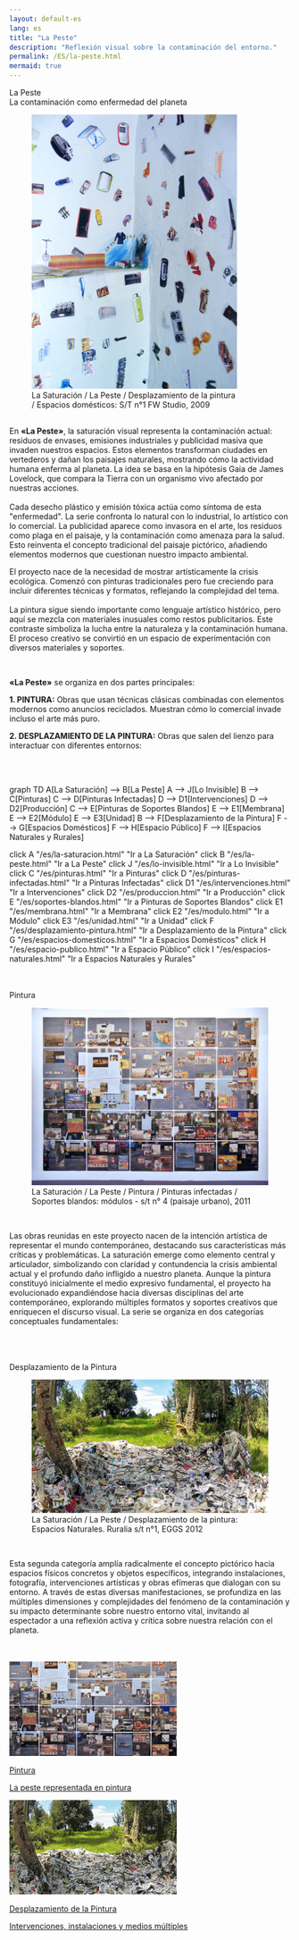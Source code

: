 ```yaml
---
layout: default-es
lang: es
title: "La Peste"
description: "Reflexión visual sobre la contaminación del entorno."
permalink: /ES/la-peste.html
mermaid: true
---
```

<div class="titulo">La Peste</div>

<div class="subtitulo">La contaminación como enfermedad del planeta</div>

<figure class="imagen-con-caption" style="width: 73%;">
  <img src="/assets/img/la-peste-ruido-fweason-024.jpg" alt="Obra artística sobre contaminación ambiental">
  <figcaption>La Saturación / La Peste / Desplazamiento de la pintura / Espacios domésticos: S/T n°1 FW Studio, 2009</figcaption>
</figure>

<p class="parrafo" style="margin-top: 6%;">
  En <strong>«La Peste»</strong>, la saturación visual representa la contaminación actual: residuos de envases, emisiones industriales y publicidad masiva que invaden nuestros espacios. Estos elementos transforman ciudades en vertederos y dañan los paisajes naturales, mostrando cómo la actividad humana enferma al planeta. La idea se basa en la hipótesis Gaia de James Lovelock, que compara la Tierra con un organismo vivo afectado por nuestras acciones.
  <br><br>
  Cada desecho plástico y emisión tóxica actúa como síntoma de esta "enfermedad". La serie confronta lo natural con lo industrial, lo artístico con lo comercial. La publicidad aparece como invasora en el arte, los residuos como plaga en el paisaje, y la contaminación como amenaza para la salud. Esto reinventa el concepto tradicional del paisaje pictórico, añadiendo elementos modernos que cuestionan nuestro impacto ambiental.
</p>

<p class="parrafo">
  El proyecto nace de la necesidad de mostrar artísticamente la crisis ecológica. Comenzó con pinturas tradicionales pero fue creciendo para incluir diferentes técnicas y formatos, reflejando la complejidad del tema.
  <br><br>
  La pintura sigue siendo importante como lenguaje artístico histórico, pero aquí se mezcla con materiales inusuales como restos publicitarios. Este contraste simboliza la lucha entre la naturaleza y la contaminación humana. El proceso creativo se convirtió en un espacio de experimentación con diversos materiales y soportes.
</p>

<br>

<p class="parrafo">  
  <strong>«La Peste»</strong> se organiza en dos partes principales:
</p>

<p class="parrafo">
  <strong>1. PINTURA:</strong> Obras que usan técnicas clásicas combinadas con elementos modernos como anuncios reciclados. Muestran cómo lo comercial invade incluso el arte más puro.
</p>

<p class="parrafo">
  <strong>2. DESPLAZAMIENTO DE LA PINTURA:</strong> Obras que salen del lienzo para interactuar con diferentes entornos:
</p>

<br><br>
<div class="mermaid">
graph TD
  A[La Saturación] --> B[La Peste]
  A --> J[Lo Invisible]
  B --> C[Pinturas]
  C --> D[Pinturas Infectadas]
  D --> D1[Intervenciones]
  D --> D2[Producción]
  C --> E[Pinturas de Soportes Blandos]
  E --> E1[Membrana]
  E --> E2[Módulo]
  E --> E3[Unidad]
  B --> F[Desplazamiento de la Pintura]
  F --> G[Espacios Domésticos]
  F --> H[Espacio Público]
  F --> I[Espacios Naturales y Rurales]

  click A "/es/la-saturacion.html" "Ir a La Saturación"
  click B "/es/la-peste.html" "Ir a La Peste"
  click J "/es/lo-invisible.html" "Ir a Lo Invisible"
  click C "/es/pinturas.html" "Ir a Pinturas"
  click D "/es/pinturas-infectadas.html" "Ir a Pinturas Infectadas"
  click D1 "/es/intervenciones.html" "Ir a Intervenciones"
  click D2 "/es/produccion.html" "Ir a Producción"
  click E "/es/soportes-blandos.html" "Ir a Pinturas de Soportes Blandos"
  click E1 "/es/membrana.html" "Ir a Membrana"
  click E2 "/es/modulo.html" "Ir a Módulo"
  click E3 "/es/unidad.html" "Ir a Unidad"
  click F "/es/desplazamiento-pintura.html" "Ir a Desplazamiento de la Pintura"
  click G "/es/espacios-domesticos.html" "Ir a Espacios Domésticos"
  click H "/es/espacio-publico.html" "Ir a Espacio Público"
  click I "/es/espacios-naturales.html" "Ir a Espacios Naturales y Rurales"


</div>
<br>
<br>
<div class="subtitulo">Pintura</div>

<figure class="imagen-con-caption">
  <img src="/assets/img/la-peste-pintura-s-blando-mod-04.jpg" alt="La Peste - imagen de contaminación" loading="lazy">
  <figcaption>La Saturación / La Peste / Pintura / Pinturas infectadas / Soportes blandos: módulos - s/t n° 4 (paisaje urbano), 2011</figcaption>
</figure>
<br>
<p class="parrafo">
  Las obras reunidas en este proyecto nacen de la intención artística de representar el mundo contemporáneo, destacando sus características más críticas y problemáticas. La saturación emerge como elemento central y articulador, simbolizando con claridad y contundencia la crisis ambiental actual y el profundo daño infligido a nuestro planeta.
  Aunque la pintura constituyó inicialmente el medio expresivo fundamental, el proyecto ha evolucionado expandiéndose hacia diversas disciplinas del arte contemporáneo, explorando múltiples formatos y soportes creativos que enriquecen el discurso visual. La serie se organiza en dos categorías conceptuales fundamentales:
</p>
<br><br><br>
<div class="subtitulo">Desplazamiento de la Pintura</div>

<figure class="imagen-con-caption">
  <img src="/assets/img/la-peste-desp-espacio-rural-ruralias01.jpg" alt="La Saturación - Manifestación del Exceso" loading="lazy">
  <figcaption>La Saturación / La Peste / Desplazamiento de la pintura: Espacios Naturales. Ruralia s/t n°1, EGGS 2012</figcaption>
</figure>
<br>
<p class="parrafo">
  Esta segunda categoría amplía radicalmente el concepto pictórico hacia espacios físicos concretos y objetos específicos, integrando instalaciones, fotografía, intervenciones artísticas y obras efímeras que dialogan con su entorno. A través de estas diversas manifestaciones, se profundiza en las múltiples dimensiones y complejidades del fenómeno de la contaminación y su impacto determinante sobre nuestro entorno vital, invitando al espectador a una reflexión activa y crítica sobre nuestra relación con el planeta.
</p>
<br><br>
<!-- Contenedor de botones para las series -->
<div class="button-container">
    <a href="/ES/peste-pintura.html" class="fancy-button">
        <div class="button-content">
            <img src="/assets/img/boton-la-peste-pintura.gif" alt="La Peste en Pintura">
            <p class="title">Pintura</p>
            <p class="subtitle">La peste representada en pintura</p>
        </div>
    </a>
    <a href="/contaminacion-sonora.html" class="fancy-button">
        <div class="button-content">
            <img src="/assets/img/boton-la-peste-desplazamiento.gif" alt="Desplazamiento de la Pintura">
            <p class="title">Desplazamiento de la Pintura</p>
            <p class="subtitle">Intervenciones, instalaciones y medios múltiples</p>
        </div>
    </a>
</div>
<br>
